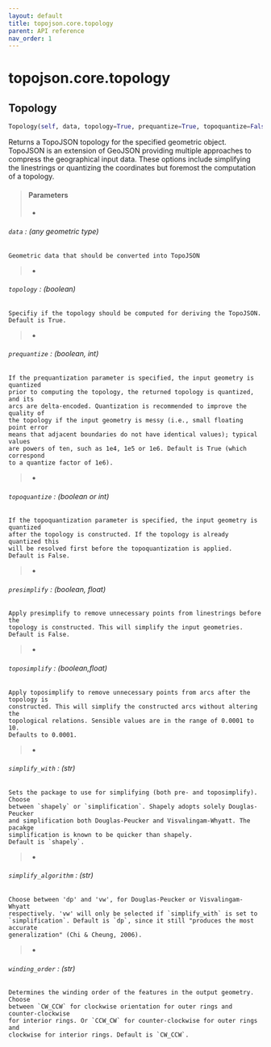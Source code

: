 ```yaml
---
layout: default
title: topojson.core.topology
parent: API reference
nav_order: 1
---
```



# topojson.core.topology

## Topology
```python
Topology(self, data, topology=True, prequantize=True, topoquantize=False, presimplify=False, toposimplify=0.0001, simplify_with='shapely', simplify_algorithm='dp', winding_order='CW_CCW')
```

Returns a TopoJSON topology for the specified geometric object. TopoJSON is an
extension of GeoJSON providing multiple approaches to compress the geographical
input data. These options include simplifying the linestrings or quantizing the
coordinates but foremost the computation of a topology.

>#### Parameters
> + 
###### `data` : (_any_ geometric type)
    Geometric data that should be converted into TopoJSON
> + 
###### `topology` : (boolean)
    Specifiy if the topology should be computed for deriving the TopoJSON.
    Default is True.
> + 
###### `prequantize` : (boolean, int)
    If the prequantization parameter is specified, the input geometry is quantized
    prior to computing the topology, the returned topology is quantized, and its
    arcs are delta-encoded. Quantization is recommended to improve the quality of
    the topology if the input geometry is messy (i.e., small floating point error
    means that adjacent boundaries do not have identical values); typical values
    are powers of ten, such as 1e4, 1e5 or 1e6. Default is True (which correspond
    to a quantize factor of 1e6).
> + 
###### `topoquantize` : (boolean or int)
    If the topoquantization parameter is specified, the input geometry is quantized
    after the topology is constructed. If the topology is already quantized this
    will be resolved first before the topoquantization is applied.
    Default is False.
> + 
###### `presimplify` : (boolean, float)
    Apply presimplify to remove unnecessary points from linestrings before the
    topology is constructed. This will simplify the input geometries.
    Default is False.
> + 
###### `toposimplify` : (boolean,float)
    Apply toposimplify to remove unnecessary points from arcs after the topology is
    constructed. This will simplify the constructed arcs without altering the
    topological relations. Sensible values are in the range of 0.0001 to 10.
    Defaults to 0.0001.
> + 
###### `simplify_with` : (str)
    Sets the package to use for simplifying (both pre- and toposimplify). Choose
    between `shapely` or `simplification`. Shapely adopts solely Douglas-Peucker
    and simplification both Douglas-Peucker and Visvalingam-Whyatt. The pacakge
    simplification is known to be quicker than shapely.
    Default is `shapely`.
> + 
###### `simplify_algorithm` : (str)
    Choose between 'dp' and 'vw', for Douglas-Peucker or Visvalingam-Whyatt
    respectively. 'vw' will only be selected if `simplify_with` is set to
    `simplification`. Default is `dp`, since it still "produces the most accurate
    generalization" (Chi & Cheung, 2006).
> + 
###### `winding_order` : (str)
    Determines the winding order of the features in the output geometry. Choose
    between `CW_CCW` for clockwise orientation for outer rings and counter-clockwise
    for interior rings. Or `CCW_CW` for counter-clockwise for outer rings and
    clockwise for interior rings. Default is `CW_CCW`.


